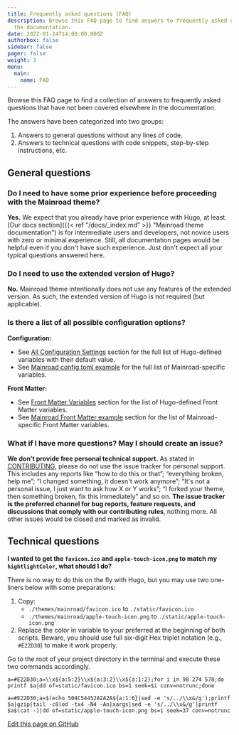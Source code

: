 ```yaml
---
title: Frequently asked questions (FAQ)
description: Browse this FAQ page to find answers to frequently asked questions that have not been covered elsewhere in
  the documentation.
date: 2022-01-24T14:00:00.000Z
authorbox: false
sidebar: false
pager: false
weight: 3
menu:
  main:
    name: FAQ
---
```


Browse this FAQ page to find a collection of answers to frequently asked questions that have not been covered elsewhere
in the documentation.

<!--more-->

The answers have been categorized into two groups:

1. Answers to general questions without any lines of code.
2. Answers to technical questions with code snippets, step-by-step instructions, etc.

## General questions

### Do I need to have some prior experience before proceeding with the Mainroad theme?

**Yes.** We expect that you already have prior experience with Hugo, at least.
[Our docs section]({{< ref "/docs/_index.md" >}} "Mainroad theme documentation") is for intermediate users and
developers, not novice users with zero or minimal experience. Still, all documentation pages would be helpful even if
you don't have such experience. Just don't expect all your typical questions answered here.

### Do I need to use the extended version of Hugo?

**No.** Mainroad theme intentionally does not use any features of the extended version. As such, the extended version of
Hugo is not required (but applicable).

### Is there a list of all possible configuration options?

**Configuration:**

* See [All Configuration Settings](https://gohugo.io/getting-started/configuration/#all-configuration-settings) section
for the full list of Hugo-defined variables with their default value.
* See [Mainroad config.toml example](https://github.com/Vimux/Mainroad#configtoml-example) for the full list of
Mainroad-specific variables.

**Front Matter:**

* See [Front Matter Variables](https://gohugo.io/content-management/front-matter#front-matter-variables) section for the
list of Hugo-defined Front Matter variables.
* See [Mainroad Front Matter example](https://github.com/Vimux/Mainroad#front-matter-example) section for the list of
Mainroad-specific Front Matter variables.

### What if I have more questions? May I should create an issue?

**We don't provide free personal technical support.** As stated in
[CONTRIBUTING](https://github.com/Vimux/Mainroad/blob/master/CONTRIBUTING.md), please do not use the issue tracker for
personal support. This includes any reports like “how to do this or that”; “everything broken, help me”; “I changed
something, it doesn't work anymore”; “It's not a personal issue, I just want to ask how X or Y works”; “I forked your
theme, then something broken, fix this immediately” and so on. **The issue tracker is the preferred channel for bug
reports, feature requests, and discussions that comply with our contributing rules**, nothing more. All other issues
would be closed and marked as invalid.

## Technical questions

**I wanted to get the `favicon.ico` and `apple-touch-icon.png` to match my `hightlightColor`, what should I do?**

There is no way to do this on the fly with Hugo, but you may use two one-liners below with some preparations:

1. Copy:
    * `./themes/mainroad/favicon.ico` to `./static/favicon.ico`
    * `./themes/mainroad/apple-touch-icon.png` to `./static/apple-touch-icon.png`
1. Replace the color in variable to your preferred at the beginning of both scripts. Beware, you should use full
six-digit Hex triplet notation (e.g., `#E22D30`) to make it work properly.

Go to the root of your project directory in the terminal and execute these two commands accordingly.

```
a=#E22D30;a=\\x${a:5:2}\\x${a:3:2}\\x${a:1:2};for i in 98 274 578;do printf $a|dd of=static/favicon.ico bs=1 seek=$i conv=notrunc;done
```

```
a=#E22D30;a=$(echo 504C54452A2A2A${a:1:6}|sed -e 's/../\\x&/g');printf $a|gzip|tail -c8|od -tx4 -N4 -An|xargs|sed -e 's/../\\x&/g'|printf $a$(cat -)|dd of=static/apple-touch-icon.png bs=1 seek=37 conv=notrunc
```

[Edit this page on GitHub](https://github.com/vimux/mainroad/blob/master/exampleSite/content/docs/faq.md)
